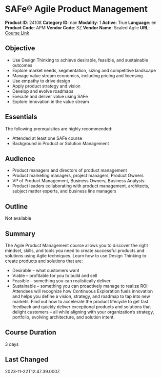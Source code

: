 # SAFe® Agile Product Management

**Product ID**: 24108
**Category ID**: nan
**Modality**: 1
**Active**: True
**Language**: en
**Product Code**: APM
**Vendor Code**: SZ
**Vendor Name**: Scaled Agile
**URL**: [Course Link](https://www.fastlaneus.com/course/scaledagile-apm)

## Objective
- Use Design Thinking to achieve desirable, feasible, and sustainable outcomes
- Explore market needs, segmentation, sizing and competitive landscape
- Manage value stream economics, including pricing and licensing
- Use empathy to drive design
- Apply product strategy and vision
- Develop and evolve roadmaps
- Execute and deliver value using SAFe
- Explore innovation in the value stream

## Essentials
The following prerequisites are highly recommended:


- Attended at least one SAFe course
- Background in Product or Solution Management

## Audience
- Product managers and directors of product management
- Product marketing managers, project managers, Product Owners
- VP of Product Management, Business Owners, Business Analysts
- Product leaders collaborating with product management, architects, subject matter experts, and business line managers

## Outline
Not available

## Summary
The Agile Product Management course allows you to discover the right mindset, skills, and tools you need to create successful products and solutions using Agile techniques. Learn how to use Design Thinking to create products and solutions that are:


- Desirable – what customers want
- Viable – profitable for you to build and sell
- Feasible – something you can realistically deliver
- Sustainable – something you can proactively manage to realize ROI
Attendees will recognize how Continuous Exploration fuels innovation and helps you define a vision, strategy, and roadmap to tap into new markets. Find out how to accelerate the product lifecycle to get fast feedback and quickly deliver exceptional products and solutions that delight customers – all while aligning with your organization’s strategy, portfolio, evolving architecture, and solution intent.

## Course Duration
3 days

## Last Changed
2023-11-22T12:47:39.000Z
